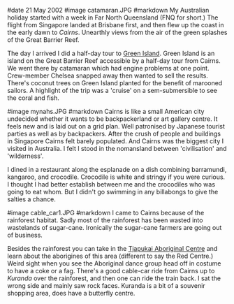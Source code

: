 #date 21 May 2002
#image catamaran.JPG
#markdown
My Australian holiday started with a week in Far North Queensland (FNQ for short.) The flight from Singapore landed at Brisbane first, and then flew up the coast in the early dawn to *Cairns*.  Unearthly views from the air of the green splashes of the Great Barrier Reef.

The day I arrived I did a half-day tour to [Green Island](https://greenisland.com.au/). Green Island is an island on the Great Barrier Reef accessible by a half-day tour from Cairns. We went there by catamaran which had engine problems at one point. Crew-member Chelsea snapped away then wanted to sell the results. There's coconut trees on Green Island planted for the benefit of marooned sailors. A highlight of the trip was a 'cruise' on a sem-submersible to see the coral and fish.

#image mynahs.JPG
#markdown
Cairns is like a small American city undecided whether it wants to be backpackerland or art gallery centre. It feels new and is laid out on a grid plan. Well patronised by Japanese tourist parties as well as by backpackers. After the crush of people and buildings in Singapore Cairns felt barely populated. And Cairns was the biggest city I visited in Australia. I felt I stood in the nomansland between 'civilisation' and 'wilderness'.

I dined in a restaurant along the esplanade on a dish combining barramundi, kangaroo, and crocodile. Crocodile is white and stringy if you were curious. I thought I had better establish between me and the crocodiles who was going to eat whom. But I didn't go swimming in any billabongs to give the salties a chance.

#image cable_car1.JPG
#markdown
I came to Cairns because of the rainforest habitat. Sadly most of the rainforest has been wasted into wastelands of sugar-cane. Ironically the sugar-cane farmers are going out of business.

Besides the rainforest you can take in the [Tjapukai Aboriginal Centre](https://www.tjapukai.com.au/) and learn about the aborigines of this area (different to say the Red Centre.) Weird sight when you see the Aboriginal dance group head off in costume to have a coke or a fag. There's a good cable-car ride from Cairns up to *Kuranda* over the rainforest, and then one can ride the train back. I sat the wrong side and mainly saw rock faces. Kuranda is a bit of a souvenir shopping area, does have a butterfly centre.
